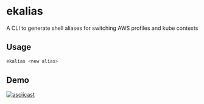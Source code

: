 # ekalias
A CLI to generate shell aliases for switching AWS profiles and kube contexts

## Usage
```bash
ekalias <new alias>
```

## Demo

[![asciicast](https://asciinema.org/a/365780.png)](https://asciinema.org/a/365780?speed=2&autoplay=1)
